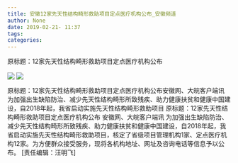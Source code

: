 ```yaml
---
title: 安徽12家先天性结构畸形救助项目定点医疗机构公布_安徽频道
author: None
date: 2019-02-21- 11:37
tags: 
categories: 
---
```

原标题：12家先天性结构畸形救助项目定点医疗机构公布
<!-- more -->
                
<img align="center" border="0" src="http://p1.ifengimg.com/fck/2019_08/15093b516145348_w700_h473.png" />
                
<img align="center" border="0" src="http://p2.ifengimg.com/a/2016/0810/204c433878d5cf9size1_w16_h16.png" />
            
原标题：12家先天性结构畸形救助项目定点医疗机构公布安徽网、大皖客户端讯 为加强出生缺陷防治、减少先天性结构畸形所致残疾、助力健康扶贫和健康中国建设，自2018年起，我省启动实施先天性结构畸形救助项目
原标题：12家先天性结构畸形救助项目定点医疗机构公布
安徽网、大皖客户端讯 为加强出生缺陷防治、减少先天性结构畸形所致残疾、助力健康扶贫和健康中国建设，自2018年起，我省启动实施先天性结构畸形救助项目，核定了省级项目管理机构1家、定点医疗机构12家。为方便群众接受服务，现将各机构地址、网址及咨询电话等信息予以公布。
[责任编辑：汪明飞]
            
